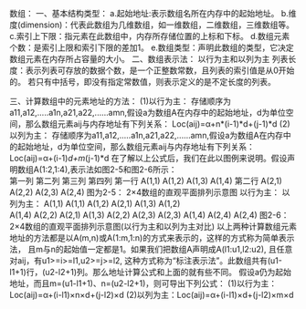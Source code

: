 数组：
一、基本结构类型：
a.起始地址:表示数组名所在内存中的起始地址。
b.维度(dimension)：代表此数组为几维数组，如一维数组，二维数组，三维数组等。
c.索引上下限：指元素在此数组中，内存所存储位置的上标和下标。
d.数组元素个数：是索引上限和索引下限的差加1。
e.数组类型：声明此数组的类型，它决定数组元素在内存所占容量的大小。
二、数组表示法：
以行为主和以列为主
列表长度：表示列表可存放的数据个数，是一个正整数常数，且列表的索引值是从0开始的。
若只有中括号，即没有指定常数值，则表示定义的是不定长度的列表。

三、计算数组中的元素地址的方法：
(1)以行为主：
存储顺序为a11,a12,.....a1n,a21,a22,......amn,假设a为数组A在内存中的起始地址，d为单位空间，那么数组元素aij与内存地址有下列关系：
Loc(aij)=α+n*(i-1)*d+(j-1)*d
(2)以列为主：
存储顺序为a11,a12,.....a1n,a21,a22,......amn,假设a为数组A在内存中的起始地址，d为单位空间，那么数组元素aij与内存地址有下列关系：
Loc(aij)=α+(i-1)*d+m*(j-1)*d
在了解以上公式后，我们在此以图例来说明。假设声明数组A(1:2,1:4),表示法如图2-5和图2-6所示：  
        第一列   第二列   第三列   第四列
第一行   A(1,1)  A(1,2)   A(1,3)  A(1,4)
第二行   A(2,1)  A(2,2)   A(2,3)  A(2,4)
图为2-5： 2×4数组的直观平面排列示意图
以行为主：    以列为主：
A(1,1)        A(1,1)
A(1,2)        A(2,1)
A(1,3)        A(1,2)                           
A(1,4)        A(2,2)
A(2,1)        A(1,3)
A(2,2)        A(2,3)
A(2,3)        A(1,4)
A(2,4)        A(2,4)
图2-6： 2×4数组的直观平面排列示意图(以行为主和以列为主对比)
以上两种计算数组元素地址的方法都是以A(m,n)或A(1:m,1:n)的方式来表示的，这样的方式称为简单表示法，
且m与n的起始值一定都是1。如果我们把数组A声明成A(l1:u1,l2:u2), 且任意对aij，有u1>=i>=l1,u2>=j>=l2,
这种方式称为“标注表示法”。此数组共有(u1-l1+1)行，(u2-l2+1)列。那么地址计算公式和上面的就有些不同。
假设a仍为起始地址，而且m=(u1-l1+1)、n=(u2-l2+1)，则可导出下列公式：
(1)以行为主：Loc(aij)=α+(i-l1)×n×d+(j-l2)×d
(2)以列为主：Loc(aij)=α+(i-l1)×d+(j-l2)×m×d
